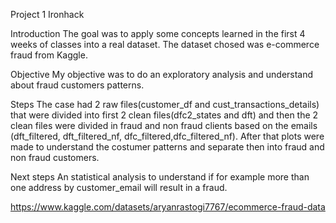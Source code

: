 Project 1 Ironhack

Introduction
The goal was to apply some concepts learned in the first 4 weeks of classes into a real dataset. The dataset chosed was e-commerce fraud from Kaggle. 

Objective
My objective was to do an exploratory analysis and understand about fraud customers patterns.

Steps
The case had 2 raw files(customer_df and cust_transactions_details) that were divided into first 2 clean files(dfc2_states and dft) and then the 2 clean files were divided in fraud and non fraud clients based on the emails (dft_filtered, dft_filtered_nf, dfc_filtered,dfc_filtered_nf).
After that plots were made to understand the costumer patterns and separate then into fraud and non fraud customers.

Next steps
An statistical analysis to understand if for example more than one address by customer_email will result in a fraud.


https://www.kaggle.com/datasets/aryanrastogi7767/ecommerce-fraud-data